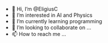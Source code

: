 - 👋 Hi, I’m @EligiusC
- 👀 I’m interested in AI and Physics 
- 🌱 I’m currently learning programming
- 💞️ I’m looking to collaborate on ...
- 📫 How to reach me ...

<!---
EligiusC/EligiusC is a ✨ special ✨ repository because its `README.md` (this file) appears on your GitHub profile.
You can click the Preview link to take a look at your changes.
--->

